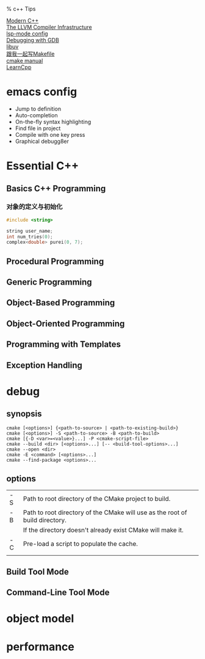 % c++ Tips

<link id="linkstyle" rel='stylesheet' href='css/markdown.css'/>

[Modern C++](https://github.com/changkun/modern-cpp-tutorial/releases)  
[The LLVM Compiler Infrastructure](http://llvm.org/)  
[lsp-mode config](https://www.mortens.dev/blog/emacs-and-the-language-server-protocol/)  
[Debugging with GDB](https://sourceware.org/gdb/onlinedocs/gdb/index.html)  
[libuv](https://github.com/luohaha/Chinese-uvbook)  
[跟我一起写Makefile](https://seisman.github.io/how-to-write-makefile/introduction.html)  
[cmake manual](https://cmake.org/cmake/help/v3.16/)  
[LearnCpp](https://www.learncpp.com/)  

emacs config
============

* Jump to definition
* Auto-completion
* On-the-fly syntax highlighting
* Find file in project
* Compile with one key press
* Graphical debugg8er

# Essential C++ #

## Basics C++ Programming ##

### 对象的定义与初始化 ###

``` c++
#include <string>

string user_name;
int num_tries(0);
complex<double> purei(0, 7);

```


## Procedural Programming ##

## Generic Programming ##

## Object-Based Programming ##

## Object-Oriented Programming ##

## Programming with Templates ##

## Exception Handling ##

debug
=====

synopsis
--------

``` shell
cmake [<options>] {<path-to-source> | <path-to-existing-build>}
cmake [<options>] -S <path-to-source> -B <path-to-build>
cmake [{-D <var>=<value>}...] -P <cmake-script-file>
cmake --build <dir> [<options>...] [-- <build-tool-options>...]
cmake --open <dir>
cmake -E <command> [<options>...]
cmake --find-package <options>...
```

options
-------

|                     |                                                                              |
|---------------------|------------------------------------------------------------------------------|
| -S <path-to-source> | Path to root directory of the CMake project to build.                        |
| -B <path-to-build>  | Path to root directory of the CMake will use as the root of build directory. |
|                     | If the directory doesn't already exist CMake will make it.                   |
| -C <initial-cache>  | Pre-load a script to populate the cache.                                     |
|                     |                                                                              |

## Build Tool Mode ##

## Command-Line Tool Mode ##

# object model #

# performance #

